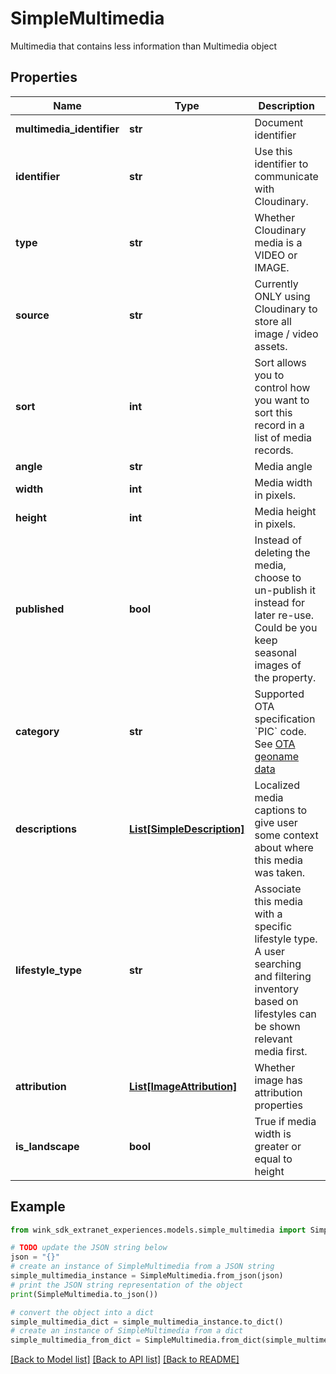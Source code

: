 # SimpleMultimedia

Multimedia that contains less information than Multimedia object

## Properties

Name | Type | Description | Notes
------------ | ------------- | ------------- | -------------
**multimedia_identifier** | **str** | Document identifier | 
**identifier** | **str** | Use this identifier to communicate with Cloudinary. | 
**type** | **str** | Whether Cloudinary media is a VIDEO or IMAGE. | 
**source** | **str** | Currently ONLY using Cloudinary to store all image / video assets. | [default to 'CLOUDINARY']
**sort** | **int** | Sort allows you to control how you want to sort this record in a list of media records. | [optional] [default to 999]
**angle** | **str** | Media angle | [optional] 
**width** | **int** | Media width in pixels. | 
**height** | **int** | Media height in pixels. | 
**published** | **bool** | Instead of deleting the media, choose to un-publish it instead for later re-use. Could be you keep seasonal images of the property. | [optional] [default to False]
**category** | **str** | Supported OTA specification &#x60;PIC&#x60; code. See [OTA geoname data](#operation/showAvailableCodesForCategory) | [optional] 
**descriptions** | [**List[SimpleDescription]**](SimpleDescription.md) | Localized media captions to give user some context about where this media was taken. | [optional] 
**lifestyle_type** | **str** | Associate this media with a specific lifestyle type. A user searching and filtering inventory based on lifestyles can be shown relevant media first. | [optional] 
**attribution** | [**List[ImageAttribution]**](ImageAttribution.md) | Whether image has attribution properties | [optional] 
**is_landscape** | **bool** | True if media width is greater or equal to height | [optional] 

## Example

```python
from wink_sdk_extranet_experiences.models.simple_multimedia import SimpleMultimedia

# TODO update the JSON string below
json = "{}"
# create an instance of SimpleMultimedia from a JSON string
simple_multimedia_instance = SimpleMultimedia.from_json(json)
# print the JSON string representation of the object
print(SimpleMultimedia.to_json())

# convert the object into a dict
simple_multimedia_dict = simple_multimedia_instance.to_dict()
# create an instance of SimpleMultimedia from a dict
simple_multimedia_from_dict = SimpleMultimedia.from_dict(simple_multimedia_dict)
```
[[Back to Model list]](../README.md#documentation-for-models) [[Back to API list]](../README.md#documentation-for-api-endpoints) [[Back to README]](../README.md)


